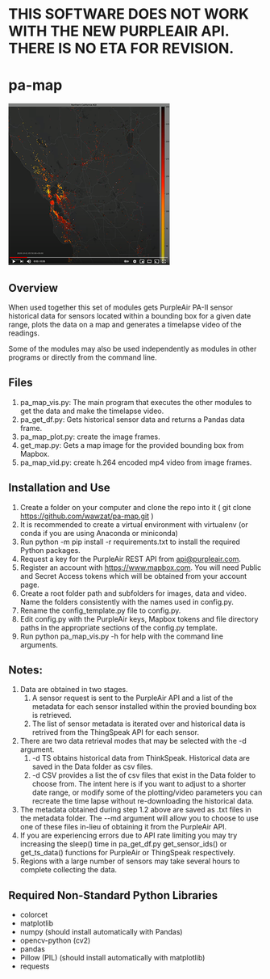 # THIS SOFTWARE DOES NOT WORK WITH THE NEW PURPLEAIR API. THERE IS NO ETA FOR REVISION.  
# pa-map
![](./images/vid.png)

## Overview
When used together this set of modules gets PurpleAir PA-II sensor historical data for sensors located within a bounding box for a given date range, plots the data on a map and generates a timelapse video of the readings.

Some of the modules may also be used independently as modules in other programs or directly from the command line.

## Files
1. pa_map_vis.py: The main program that executes the other modules to get the data and make the timelapse video.
2. pa_get_df.py: Gets historical sensor data and returns a Pandas data frame.
3. pa_map_plot.py: create the image frames. 
4. get_map.py: Gets a map image for the provided bounding box from Mapbox. 
5. pa_map_vid.py: create h.264 encoded mp4 video from image frames.

## Installation and Use
1. Create a folder on your computer and clone the repo into it ( git clone https://github.com/wawzat/pa-map.git )  
2. It is recommended to create a virtual environment with virtualenv (or conda if you are using Anaconda or miniconda)  
3. Run python -m pip install -r requirements.txt to install the required Python packages.  
4. Request a key for the PurpleAir REST API from api@purpleair.com.  
5. Register an account with https://www.mapbox.com. You will need Public and Secret Access tokens which will be obtained from your account page.   
6. Create a root folder path and subfolders for images, data and video. Name the folders consistently with the names used in config.py.  
7. Rename the config_template.py file to config.py.
8. Edit config.py with the PurpleAir keys, Mapbox tokens and file directory paths in the appropriate sections of the config.py template.
9. Run python pa_map_vis.py -h for help with the command line arguments.

## Notes:
1. Data are obtained in two stages.
    1. A sensor request is sent to the PurpleAir API and a list of the metadata for each sensor installed within the provied bounding box is retrieved.
    3. The list of sensor metadata is iterated over and historical data is retrived from the ThingSpeak API for each sensor.
2. There are two data retrieval modes that may be selected with the -d argument. 
    1. -d TS obtains historical data from ThinkSpeak. Historical data are saved in the Data folder as csv files.
    2. -d CSV provides a list the of csv files that exist in the Data folder to choose from. The intent here is if you want to adjust to a shorter date range, or modify some of the plotting/video parameters you can recreate the time lapse without re-downloading the historical data.
3. The metadata obtained during step 1.2 above are saved as .txt files in the metadata folder. The --md argument will allow you to choose to use one of these files in-lieu of obtaining it from the PurpleAir API.
4. If you are experiencing errors due to API rate limiting you may try increasing the sleep() time in pa_get_df.py get_sensor_ids() or get_ts_data() functions for PurpleAir or ThingSpeak respectively.
5. Regions with a large number of sensors may take several hours to complete collecting the data.

## Required Non-Standard Python Libraries
- colorcet
- matplotlib
- numpy (should install automatically with Pandas)
- opencv-python (cv2)
- pandas
- Pillow (PIL) (should install automatically with matplotlib)
- requests 
